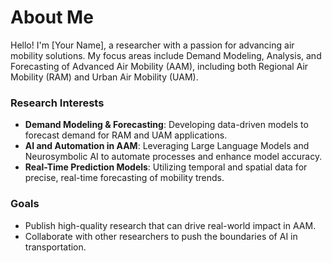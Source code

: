 # About Me

Hello! I'm [Your Name], a researcher with a passion for advancing air mobility solutions. My focus areas include Demand Modeling, Analysis, and Forecasting of Advanced Air Mobility (AAM), including both Regional Air Mobility (RAM) and Urban Air Mobility (UAM).

### Research Interests
- **Demand Modeling & Forecasting**: Developing data-driven models to forecast demand for RAM and UAM applications.
- **AI and Automation in AAM**: Leveraging Large Language Models and Neurosymbolic AI to automate processes and enhance model accuracy.
- **Real-Time Prediction Models**: Utilizing temporal and spatial data for precise, real-time forecasting of mobility trends.

### Goals
- Publish high-quality research that can drive real-world impact in AAM.
- Collaborate with other researchers to push the boundaries of AI in transportation.
